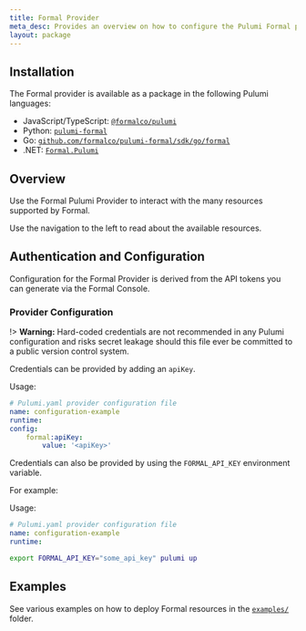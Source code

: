 ```yaml
---
title: Formal Provider
meta_desc: Provides an overview on how to configure the Pulumi Formal provider.
layout: package
---
```


## Installation

The Formal provider is available as a package in the following Pulumi languages:

* JavaScript/TypeScript: [`@formalco/pulumi`](https://www.npmjs.com/package/@formalco/pulumi)
* Python: [`pulumi-formal`](https://pypi.org/project/pulumi-formal/)
* Go: [`github.com/formalco/pulumi-formal/sdk/go/formal`](https://pkg.go.dev/github.com/formalco/pulumi-formal/sdk/go/formal)
* .NET: [`Formal.Pulumi`](https://www.nuget.org/packages/Formal.Pulumi)

## Overview

Use the Formal Pulumi Provider to interact with the
many resources supported by Formal.

Use the navigation to the left to read about the available resources.

## Authentication and Configuration

Configuration for the Formal Provider is derived from the API tokens you can generate via the Formal Console.

### Provider Configuration

!> **Warning:** Hard-coded credentials are not recommended in any Pulumi
configuration and risks secret leakage should this file ever be committed to a
public version control system.

Credentials can be provided by adding an `apiKey`.

Usage:

```yaml
# Pulumi.yaml provider configuration file
name: configuration-example
runtime:
config:
    formal:apiKey:
        value: '<apiKey>'
```

Credentials can also be provided by using the `FORMAL_API_KEY` environment variable.

For example:

Usage:

```yaml
# Pulumi.yaml provider configuration file
name: configuration-example
runtime:

```

```bash
export FORMAL_API_KEY="some_api_key" pulumi up
```

## Examples

See various examples on how to deploy Formal resources in the [`examples/`](https://github.com/formalco/pulumi-formal/tree/main/examples) folder.